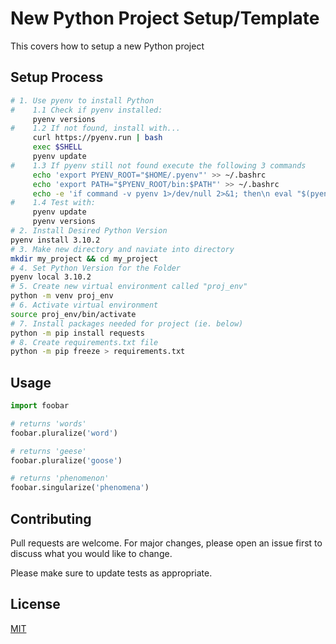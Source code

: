 # New Python Project Setup/Template

This covers how to setup a new Python project

## Setup Process


```bash
# 1. Use pyenv to install Python
#    1.1 Check if pyenv installed:
     pyenv versions
#    1.2 If not found, install with...
     curl https://pyenv.run | bash
     exec $SHELL
     pyenv update
#    1.3 If pyenv still not found execute the following 3 commands
     echo 'export PYENV_ROOT="$HOME/.pyenv"' >> ~/.bashrc
     echo 'export PATH="$PYENV_ROOT/bin:$PATH"' >> ~/.bashrc
     echo -e 'if command -v pyenv 1>/dev/null 2>&1; then\n eval "$(pyenv init -)"\nfi' >> ~/.bashrc
#    1.4 Test with:
     pyenv update
     pyenv versions
# 2. Install Desired Python Version
pyenv install 3.10.2
# 3. Make new directory and naviate into directory
mkdir my_project && cd my_project
# 4. Set Python Version for the Folder
pyenv local 3.10.2
# 5. Create new virtual environment called "proj_env"
python -m venv proj_env
# 6. Activate virtual environment
source proj_env/bin/activate
# 7. Install packages needed for project (ie. below)
python -m pip install requests
# 8. Create requirements.txt file
python -m pip freeze > requirements.txt
```

## Usage

```python
import foobar

# returns 'words'
foobar.pluralize('word')

# returns 'geese'
foobar.pluralize('goose')

# returns 'phenomenon'
foobar.singularize('phenomena')
```

## Contributing
Pull requests are welcome. For major changes, please open an issue first to discuss what you would like to change.

Please make sure to update tests as appropriate.

## License
[MIT](https://choosealicense.com/licenses/mit/)
